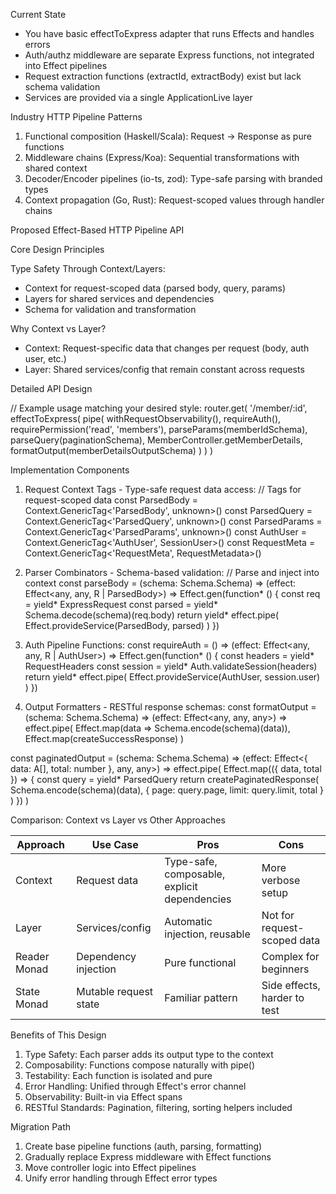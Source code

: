 Current State

- You have basic effectToExpress adapter that runs Effects and handles errors
- Auth/authz middleware are separate Express functions, not integrated into Effect pipelines
- Request extraction functions (extractId, extractBody) exist but lack schema validation
- Services are provided via a single ApplicationLive layer

Industry HTTP Pipeline Patterns

1. Functional composition (Haskell/Scala): Request → Response as pure functions
2. Middleware chains (Express/Koa): Sequential transformations with shared context
3. Decoder/Encoder pipelines (io-ts, zod): Type-safe parsing with branded types
4. Context propagation (Go, Rust): Request-scoped values through handler chains

Proposed Effect-Based HTTP Pipeline API

Core Design Principles

Type Safety Through Context/Layers:
- Context for request-scoped data (parsed body, query, params)
- Layers for shared services and dependencies
- Schema for validation and transformation

Why Context vs Layer?
- Context: Request-specific data that changes per request (body, auth user, etc.)
- Layer: Shared services/config that remain constant across requests

Detailed API Design

// Example usage matching your desired style:
router.get(
  '/member/:id',
  effectToExpress(
    pipe(
      withRequestObservability(),
      requireAuth(),
      requirePermission('read', 'members'),
      parseParams(memberIdSchema),
      parseQuery(paginationSchema),
      MemberController.getMemberDetails,
      formatOutput(memberDetailsOutputSchema)
    )
  )
)

Implementation Components

1. Request Context Tags - Type-safe request data access:
// Tags for request-scoped data
const ParsedBody = Context.GenericTag<'ParsedBody', unknown>()
const ParsedQuery = Context.GenericTag<'ParsedQuery', unknown>()
const ParsedParams = Context.GenericTag<'ParsedParams', unknown>()
const AuthUser = Context.GenericTag<'AuthUser', SessionUser>()
const RequestMeta = Context.GenericTag<'RequestMeta', RequestMetadata>()

2. Parser Combinators - Schema-based validation:
// Parse and inject into context
const parseBody = <A>(schema: Schema.Schema<A>) =>
  <R>(effect: Effect<any, any, R | ParsedBody<A>>) =>
    Effect.gen(function* () {
      const req = yield* ExpressRequest
      const parsed = yield* Schema.decode(schema)(req.body)
      return yield* effect.pipe(
        Effect.provideService(ParsedBody, parsed)
      )
    })

3. Auth Pipeline Functions:
const requireAuth = () =>
  <R>(effect: Effect<any, any, R | AuthUser>) =>
    Effect.gen(function* () {
      const headers = yield* RequestHeaders
      const session = yield* Auth.validateSession(headers)
      return yield* effect.pipe(
        Effect.provideService(AuthUser, session.user)
      )
    })

4. Output Formatters - RESTful response schemas:
const formatOutput = <A>(schema: Schema.Schema<A>) =>
  (effect: Effect<any, any, any>) =>
    effect.pipe(
      Effect.map(data => Schema.encode(schema)(data)),
      Effect.map(createSuccessResponse)
    )

const paginatedOutput = <A>(schema: Schema.Schema<A>) =>
  (effect: Effect<{ data: A[], total: number }, any, any>) =>
    effect.pipe(
      Effect.map(({ data, total }) => {
        const query = yield* ParsedQuery
        return createPaginatedResponse(
          Schema.encode(schema)(data),
          { page: query.page, limit: query.limit, total }
        )
      })
    )

Comparison: Context vs Layer vs Other Approaches

| Approach     | Use Case              | Pros                                         | Cons                         |
|--------------|-----------------------|----------------------------------------------|------------------------------|
| Context      | Request data          | Type-safe, composable, explicit dependencies | More verbose setup           |
| Layer        | Services/config       | Automatic injection, reusable                | Not for request-scoped data  |
| Reader Monad | Dependency injection  | Pure functional                              | Complex for beginners        |
| State Monad  | Mutable request state | Familiar pattern                             | Side effects, harder to test |

Benefits of This Design

1. Type Safety: Each parser adds its output type to the context
2. Composability: Functions compose naturally with pipe()
3. Testability: Each function is isolated and pure
4. Error Handling: Unified through Effect's error channel
5. Observability: Built-in via Effect spans
6. RESTful Standards: Pagination, filtering, sorting helpers included

Migration Path

1. Create base pipeline functions (auth, parsing, formatting)
2. Gradually replace Express middleware with Effect functions
3. Move controller logic into Effect pipelines
4. Unify error handling through Effect error types

